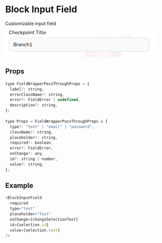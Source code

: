 # Block Input Field

Customizable input field

![](./readmeIMG/2023-02-16-05-31-44.png)

## Props

```js
type FieldWrapperPassThroughProps = {
  label?: string,
  errorClassName?: string,
  error?: FieldError | undefined,
  description?: string,
};

type Props = FieldWrapperPassThroughProps & {
  type?: "text" | "email" | "password",
  className?: string,
  placeholder?: string,
  required?: boolean,
  error?: FieldError,
  onChange?: any,
  id?: string | number,
  value?: string,
};
```

## Example

```js
<BlockInputField
  required
  type="text"
  placeholder="Text"
  onChange={changeSelectionText}
  id={selection.id}
  value={selection.text}
/>
```
